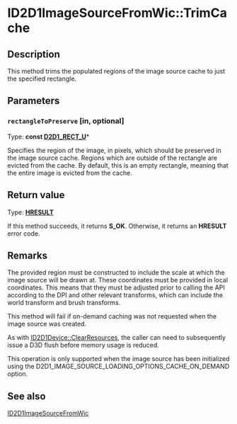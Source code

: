 # ID2D1ImageSourceFromWic::TrimCache

## Description

This method trims the populated regions of the image source cache to just the specified rectangle.

## Parameters

### `rectangleToPreserve` [in, optional]

Type: **const [D2D1_RECT_U](https://learn.microsoft.com/windows/desktop/Direct2D/d2d1-rect-u)***

Specifies the region of the image, in pixels, which should be preserved in the image source cache.
Regions which are outside of the rectangle are evicted from the cache. By default, this is an empty rectangle,
meaning that the entire image is evicted from the cache.

## Return value

Type: **[HRESULT](https://learn.microsoft.com/windows/win32/com/structure-of-com-error-codes)**

If this method succeeds, it returns **S_OK**. Otherwise, it returns an **HRESULT** error code.

## Remarks

The provided region must be constructed to include the scale at which the image source will be drawn at. These coordinates must be provided in local coordinates.
This means that they must be adjusted prior to calling the API according to the DPI and other relevant transforms, which can include the world transform and brush transforms.

This method will fail if on-demand caching was not requested when the image source was created.

As with [ID2D1Device::ClearResources](https://learn.microsoft.com/windows/desktop/api/d2d1_1/nf-d2d1_1-id2d1device-clearresources), the caller can need to subsequently issue a D3D flush before memory usage is reduced.

This operation is only supported when the image source has been initialized using the D2D1_IMAGE_SOURCE_LOADING_OPTIONS_CACHE_ON_DEMAND option.

## See also

[ID2D1ImageSourceFromWic](https://learn.microsoft.com/windows/desktop/api/d2d1_3/nn-d2d1_3-id2d1imagesourcefromwic)